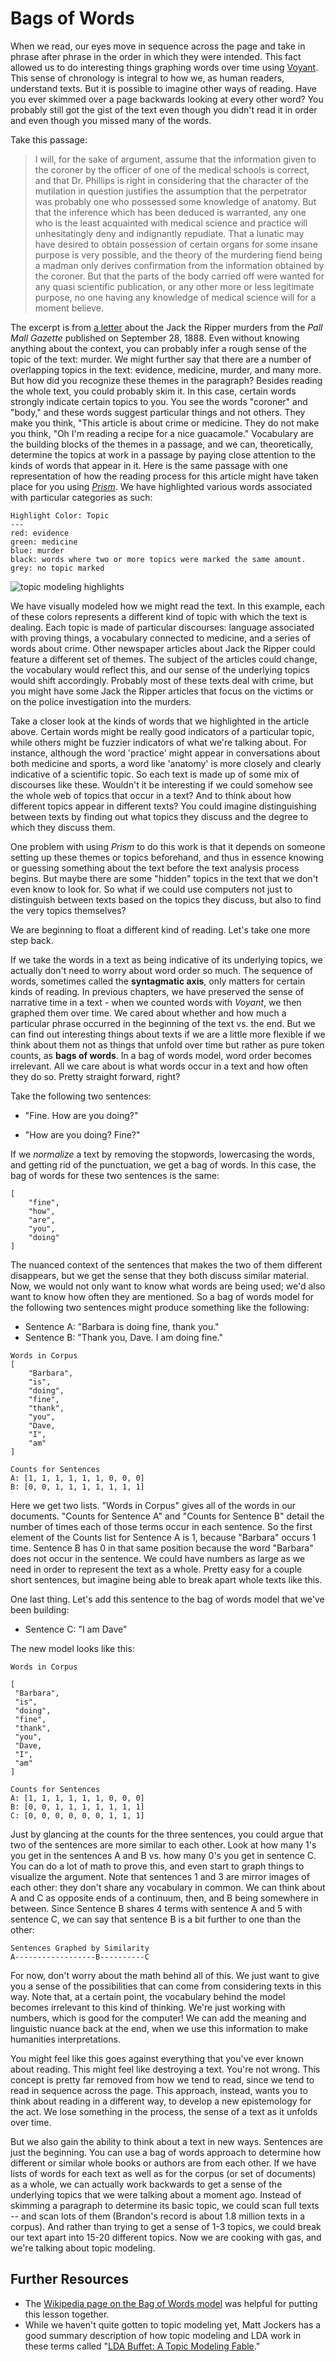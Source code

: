 # Bags of Words

When we read, our eyes move in sequence across the page and take in phrase after phrase in the order in which they were intended. This fact allowed us to do interesting things graphing words over time using [Voyant](https://voyant-tools.org). This sense of chronology is integral to how we, as human readers, understand texts. But it is possible to imagine other ways of reading. Have you ever skimmed over a page backwards looking at every other word? You probably still got the gist of the text even though you didn't read it in order and even though you missed many of the words.

Take this passage:

> I will, for the sake of argument, assume that the information given to the coroner by the officer of one of the medical schools is correct, and that Dr. Phillips is right in considering that the character of the mutilation in question justifies the assumption that the perpetrator was probably one who possessed some knowledge of anatomy. But that the inference which has been deduced is warranted, any one who is the least acquainted with medical science and practice will unhesitatingly deny and indignantly repudiate. That a lunatic may have desired to obtain possession of certain organs for some insane purpose is very possible, and the theory of the murdering fiend being a madman only derives confirmation from the information obtained by the coroner. But that the parts of the body carried off were wanted for any quasi scientific publication, or any other more or less legitimate purpose, no one having any knowledge of medical science will for a moment believe.

The excerpt is from [a letter](http://www.casebook.org/press_reports/pall_mall_gazette/18880928.html) about the Jack the Ripper murders from the _Pall Mall Gazette_ published on September 28, 1888. Even without knowing anything about the context, you can probably infer a rough sense of the topic of the text: murder. We might further say that there are a number of overlapping topics in the text: evidence, medicine, murder, and many more. But how did you recognize these themes in the paragraph? Besides reading the whole text, you could probably skim it. In this case, certain words strongly indicate certain topics to you. You see the words "coroner" and "body," and these words suggest particular things and not others. They make you think, "This article is about crime or medicine. They do not make you think, "Oh I'm reading a recipe for a nice guacamole." Vocabulary are the building blocks of the themes in a passage, and we can, theoretically, determine the topics at work in a passage by paying close attention to the kinds of words that appear in it. Here is the same passage with one representation of how the reading process for this article might have taken place for you using [_Prism_](https://prism.scholarslab.org). We have highlighted various words associated with particular categories as such:

```
Highlight Color: Topic
---
red: evidence
green: medicine
blue: murder
black: words where two or more topics were marked the same amount.
grey: no topic marked
```

![topic modeling highlights](/assets/topic-modeling/topic-modeling-highlights.jpg)

We have visually modeled how we might read the text. In this example, each of these colors represents a different kind of topic with which the text is dealing. Each topic is made of particular discourses: language associated with proving things, a vocabulary connected to medicine, and a series of words about crime. Other newspaper articles about Jack the Ripper could feature a different set of themes. The subject of the articles could change, the vocabulary would reflect this, and our sense of the underlying topics would shift accordingly. Probably most of these texts deal with crime, but you might have some Jack the Ripper articles that focus on the victims or on the police investigation into the murders.

Take a closer look at the kinds of words that we highlighted in the article above. Certain words might be really good indicators of a particular topic, while others might be fuzzier indicators of what we're talking about. For instance, although the word 'practice' might appear in conversations about both medicine and sports, a word like 'anatomy' is more closely and clearly indicative of a scientific topic. So each text is made up of some mix of discourses like these. Wouldn't it be interesting if we could somehow see the whole web of topics that occur in a text? And to think about how different topics appear in different texts? You could imagine distinguishing between texts by finding out what topics they discuss and the degree to which they discuss them.

One problem with using _Prism_ to do this work is that it depends on someone setting up these themes or topics beforehand, and thus in essence knowing or guessing something about the text before the text analysis process begins. But maybe there are some "hidden" topics in the text that we don't even know to look for. So what if we could use computers not just to distinguish between texts based on the topics they discuss, but also to find the very topics themselves?

We are beginning to float a different kind of reading. Let's take one more step back.

If we take the words in a text as being indicative of its underlying topics, we actually don't need to worry about word order so much. The sequence of words, sometimes called the **syntagmatic axis**, only matters for certain kinds of reading. In previous chapters, we have preserved the sense of narrative time in a text - when we counted words with _Voyant_, we then graphed them over time. We cared about whether and how much a particular phrase occurred in the beginning of the text vs. the end. But we can find out interesting things about texts if we are a little more flexible if we think about them not as things that unfold over time but rather as pure token counts, as **bags of words**. In a bag of words model, word order becomes irrelevant. All we care about is what words occur in a text and how often they do so. Pretty straight forward, right?

Take the following two sentences:

* "Fine. How are you doing?"

* "How are you doing? Fine?"

If we _normalize_ a text by removing the stopwords, lowercasing the words, and getting rid of the punctuation, we get a bag of words. In this case, the bag of words for these two sentences is the same: 

```
[
    "fine", 
    "how", 
    "are", 
    "you", 
    "doing"
]
```

The nuanced context of the sentences that makes the two of them different disappears, but we get the sense that they both discuss similar material. Now, we would not only want to know what words are being used; we'd also want to know how often they are mentioned. So a bag of words model for the following two sentences might produce something like the following:

* Sentence A: "Barbara is doing fine, thank you."
* Sentence B: "Thank you, Dave. I am doing fine."

```
Words in Corpus
[
    "Barbara",
    "is",
    "doing",
    "fine",
    "thank",
    "you",
    "Dave,
    "I",
    "am"
]

Counts for Sentences
A: [1, 1, 1, 1, 1, 1, 0, 0, 0]
B: [0, 0, 1, 1, 1, 1, 1, 1, 1]
```

Here we get two lists. "Words in Corpus" gives all of the words in our documents. "Counts for Sentence A" and "Counts for Sentence B" detail the number of times each of those terms occur in each sentence. So the first element of the Counts list for Sentence A is 1, because "Barbara" occurs 1 time. Sentence B has 0 in that same position because the word "Barbara" does not occur in the sentence. We could have numbers as large as we need in order to represent the text as a whole. Pretty easy for a couple short sentences, but imagine being able to break apart whole texts like this. 

One last thing. Let's add this sentence to the bag of words model that we've been building:

* Sentence C: "I am Dave"

The new model looks like this:

```
Words in Corpus

[
 "Barbara",
 "is",
 "doing",
 "fine",
 "thank",
 "you",
 "Dave,
 "I",
 "am"
]

Counts for Sentences
A: [1, 1, 1, 1, 1, 1, 0, 0, 0]
B: [0, 0, 1, 1, 1, 1, 1, 1, 1]
C: [0, 0, 0, 0, 0, 0, 1, 1, 1]
```

Just by glancing at the counts for the three sentences, you could argue that two of the sentences are more similar to each other. Look at how many 1's you get in the sentences A and B vs. how many 0's you get in sentence C. You can do a lot of math to prove this, and even start to graph things to visualize the argument. Note that sentences 1 and 3 are mirror images of each other: they don't share any vocabulary in common. We can think about A and C as opposite ends of a continuum, then, and B being somewhere in between. Since Sentence B shares 4 terms with sentence A and 5 with sentence C, we can say that sentence B is a bit further to one than the other:
```
Sentences Graphed by Similarity
A------------------B----------C
```
For now, don't worry about the math behind all of this. We just want to give you a sense of the possibilities that can come from considering texts in this way. Note that, at a certain point, the vocabulary behind the model becomes irrelevant to this kind of thinking. We're just working with numbers, which is good for the computer! We can add the meaning and linguistic nuance back at the end, when we use this information to make humanities interpretations. 

You might feel like this goes against everything that you've ever known about reading. This might feel like destroying a text. You're not wrong. This concept is pretty far removed from how we tend to read, since we tend to read in sequence across the page. This approach, instead, wants you to think about reading in a different way, to develop a new epistemology for the act. We lose something in the process, the sense of a text as it unfolds over time.

But we also gain the ability to think about a text in new ways. Sentences are just the beginning. You can use a bag of words approach to determine how different or similar whole books or authors are from each other. If we have lists of words for each text as well as for the corpus \(or set of documents\) as a whole, we can actually work backwards to get a sense of the underlying topics that we were talking about a moment ago. Instead of skimming a paragraph to determine its basic topic, we could scan full texts -- and scan lots of them \(Brandon's record is about 1.8 million texts in a corpus\). And rather than trying to get a sense of 1-3 topics, we could break our text apart into 15-20 different topics. Now we are cooking with gas, and we're talking about topic modeling.

## Further Resources

* The [Wikipedia page on the Bag of Words model](https://en.wikipedia.org/wiki/Bag-of-words_model)
  was helpful for putting this lesson together. 
* While we haven't quite gotten to topic modeling yet, Matt Jockers has a good summary description of how topic modeling and LDA work in these terms called "[LDA Buffet: A Topic Modeling Fable](http://www.matthewjockers.net/macroanalysisbook/lda/)."

